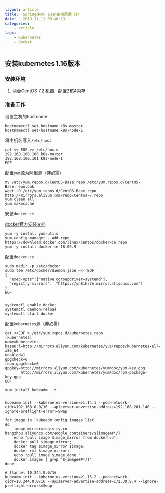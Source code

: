```yaml
---
layout: article
title:	Spring序列- Bean生命周期（1）
date:	2019-11-11 09:46:29
categories:
    - article
tags:
    - Kubernetes
    - Docker
---
```


## 安装kubernetes 1.16版本

### 安装环境

1. 两台CentOS 7.2 机器，配置2核4内存

### 准备工作

设置主机的hostname

~~~shell
hostnamectl set-hostname k8s-master
hostnamectl set-hostname k8s-node-1
~~~

将主机名写入`/etc/host`

~~~shell
cat << EOF >> /etc/hosts
192.168.100.100 k8s-master
192.168.100.101 k8s-node-1
EOF
~~~

配置`yum`源为阿里源（非必需）

~~~shell
mv /etc/yum.repos.d/CentOS-Base.repo /etc/yum.repos.d/CentOS-Base.repo.bak
wget -O /etc/yum.repos.d/CentOS-Base.repo http://mirrors.aliyun.com/repo/Centos-7.repo
yum clean all
yum makecache
~~~

安装`docker-ce`

[docker官方安装文档](https://docs.docker.com/install/linux/docker-ee/centos/)

~~~shell
yum -y install yum-utils
yum-config-manager --add-repo   https://download.docker.com/linux/centos/docker-ce.repo
yum -y install docker-ce-18.09.9
~~~

配置`docker-ce`

~~~shell
sudo mkdir -p /etc/docker
sudo tee /etc/docker/daemon.json <<-'EOF'
{
  "exec-opts":["native.cgroupdriver=systemd"],
  "registry-mirrors": ["https://yn8ihs7e.mirror.aliyuncs.com"]
}
EOF


systemctl enable docker
systemctl daemon-reload
systemctl start docker
~~~



配置`kubernetes`源（非必需）

~~~shell
cat <<EOF > /etc/yum.repos.d/kubernetes.repo
[kubernetes]
name=Kubernetes
baseurl=http://mirrors.aliyun.com/kubernetes/yum/repos/kubernetes-el7-x86_64
enabled=1
gpgcheck=0
repo_gpgcheck=0
gpgkey=http://mirrors.aliyun.com/kubernetes/yum/doc/yum-key.gpg
       http://mirrors.aliyun.com/kubernetes/yum/doc/rpm-package-key.gpg
EOF

yum install kubeadm  -y


kubeadm init --kubernetes-version=v1.14.1 --pod-network-cidr=192.168.0.0/16 --apiserver-advertise-address=192.168.201.140 --ignore-preflight-errors=Swap

for image in `kubeadm config images list`
do
	image_mirror=registry.cn-hangzhou.aliyuncs.com/google_containers/${image##*/}
	echo "pull image $image_mirror from dockerhub";
	docker pull $image_mirror;
	docker tag $image_mirror $image;
	docker rmi $image_mirror;
	echo "pull image $image done."
	docker images | grep "${image##*/}"
done

# flannel 10.244.0.0/16
kubeadm init --kubernetes-version=v1.16.2 --pod-network-cidr=10.244.0.0/16 --apiserver-advertise-address=172.30.8.4 --ignore-preflight-errors=Swap

~~~

